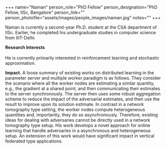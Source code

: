 +++
name="Naman"
person_role="PhD Fellow"
person_designation="PhD Fellow, IISc, Bangalore"
person_link=""
person_photofile="assets/images/people_images/naman.jpg"
notes=""
+++


Naman is currently a second-year Ph.D. student at the CSA department of IISc. Earlier, he completed his undergraduate studies in computer science from IIIT-Delhi. 

<b>Research Interests</b>
<br><br>
He is currently primarily interested in reinforcement learning and stochastic approximation.


<b>Impact.</b> A loose summary of existing works on distributed learning in the parameter server and multiple worker paradigm is as follows. They consider the scenario where all the worker nodes are estimating a similar quantity, e.g., the gradient at a shared point, and then communicating their estimates to the server synchronously. The server then uses some robust aggregation scheme to reduce the impact of the adversarial estimates, and then use the result to improve upon its solution estimate. In contrast in a network tomography type setting, the worker nodes compute heterogeneous quantities and, importantly, they do so asynchronously. Therefore, existing ideas for dealing with adversaries cannot be directly used in a network tomography type setup. His work develops a novel approach for online learning that handle adversaries in a asynchronous and heterogeneous setup. An extension of this work would have significant impact in vertical federated type applications.
